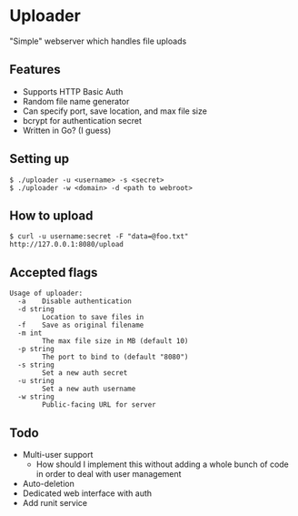 # Uploader
"Simple" webserver which handles file uploads

## Features
* Supports HTTP Basic Auth
* Random file name generator
* Can specify port, save location, and max file size
* bcrypt for authentication secret
* Written in Go? (I guess)

## Setting up
```
$ ./uploader -u <username> -s <secret>
$ ./uploader -w <domain> -d <path to webroot>
```

## How to upload
```
$ curl -u username:secret -F "data=@foo.txt" http://127.0.0.1:8080/upload 
```

## Accepted flags
```
Usage of uploader:
  -a	Disable authentication
  -d string
    	Location to save files in
  -f	Save as original filename
  -m int
    	The max file size in MB (default 10)
  -p string
    	The port to bind to (default "8080")
  -s string
    	Set a new auth secret
  -u string
    	Set a new auth username
  -w string
    	Public-facing URL for server
```

## Todo
* Multi-user support
	* How should I implement this without adding a whole bunch of code in order to deal with user management
* Auto-deletion
* Dedicated web interface with auth
* Add runit service
